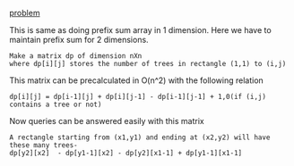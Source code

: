 [problem](https://cses.fi/problemset/task/1652/)

This is same as doing prefix sum array in 1 dimension. Here we have to maintain prefix sum for 2 dimensions. 

    Make a matrix dp of dimension nXn
    where dp[i][j] stores the number of trees in rectangle (1,1) to (i,j)

This matrix can be precalculated in O(n^2) with the following relation

    dp[i][j] = dp[i-1][j] + dp[i][j-1] - dp[i-1][j-1] + 1,0(if (i,j) contains a tree or not)

Now queries can be answered easily with this matrix

    A rectangle starting from (x1,y1) and ending at (x2,y2) will have these many trees-
    dp[y2][x2]  - dp[y1-1][x2] - dp[y2][x1-1] + dp[y1-1][x1-1]